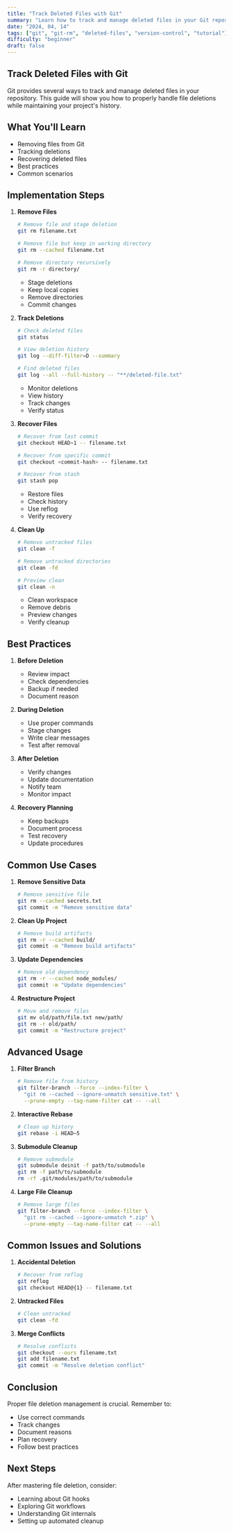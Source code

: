```yaml
---
title: "Track Deleted Files with Git"
summary: "Learn how to track and manage deleted files in your Git repository"
date: "2024, 04, 14"
tags: ["git", "git-rm", "deleted-files", "version-control", "tutorial"]
difficulty: "beginner"
draft: false
---
```


## Track Deleted Files with Git

Git provides several ways to track and manage deleted files in your repository. This guide will show you how to properly handle file deletions while maintaining your project's history.

## What You'll Learn

- Removing files from Git
- Tracking deletions
- Recovering deleted files
- Best practices
- Common scenarios

## Implementation Steps

1. **Remove Files**

   ```bash
   # Remove file and stage deletion
   git rm filename.txt

   # Remove file but keep in working directory
   git rm --cached filename.txt

   # Remove directory recursively
   git rm -r directory/
   ```

   - Stage deletions
   - Keep local copies
   - Remove directories
   - Commit changes

2. **Track Deletions**

   ```bash
   # Check deleted files
   git status

   # View deletion history
   git log --diff-filter=D --summary

   # Find deleted files
   git log --all --full-history -- "**/deleted-file.txt"
   ```

   - Monitor deletions
   - View history
   - Track changes
   - Verify status

3. **Recover Files**

   ```bash
   # Recover from last commit
   git checkout HEAD~1 -- filename.txt

   # Recover from specific commit
   git checkout <commit-hash> -- filename.txt

   # Recover from stash
   git stash pop
   ```

   - Restore files
   - Check history
   - Use reflog
   - Verify recovery

4. **Clean Up**

   ```bash
   # Remove untracked files
   git clean -f

   # Remove untracked directories
   git clean -fd

   # Preview clean
   git clean -n
   ```

   - Clean workspace
   - Remove debris
   - Preview changes
   - Verify cleanup

## Best Practices

1. **Before Deletion**

   - Review impact
   - Check dependencies
   - Backup if needed
   - Document reason

2. **During Deletion**

   - Use proper commands
   - Stage changes
   - Write clear messages
   - Test after removal

3. **After Deletion**

   - Verify changes
   - Update documentation
   - Notify team
   - Monitor impact

4. **Recovery Planning**

   - Keep backups
   - Document process
   - Test recovery
   - Update procedures

## Common Use Cases

1. **Remove Sensitive Data**

   ```bash
   # Remove sensitive file
   git rm --cached secrets.txt
   git commit -m "Remove sensitive data"
   ```

2. **Clean Up Project**

   ```bash
   # Remove build artifacts
   git rm -r --cached build/
   git commit -m "Remove build artifacts"
   ```

3. **Update Dependencies**

   ```bash
   # Remove old dependency
   git rm -r --cached node_modules/
   git commit -m "Update dependencies"
   ```

4. **Restructure Project**

   ```bash
   # Move and remove files
   git mv old/path/file.txt new/path/
   git rm -r old/path/
   git commit -m "Restructure project"
   ```

## Advanced Usage

1. **Filter Branch**

   ```bash
   # Remove file from history
   git filter-branch --force --index-filter \
     "git rm --cached --ignore-unmatch sensitive.txt" \
     --prune-empty --tag-name-filter cat -- --all
   ```

2. **Interactive Rebase**

   ```bash
   # Clean up history
   git rebase -i HEAD~5
   ```

3. **Submodule Cleanup**

   ```bash
   # Remove submodule
   git submodule deinit -f path/to/submodule
   git rm -f path/to/submodule
   rm -rf .git/modules/path/to/submodule
   ```

4. **Large File Cleanup**

   ```bash
   # Remove large files
   git filter-branch --force --index-filter \
     "git rm --cached --ignore-unmatch *.zip" \
     --prune-empty --tag-name-filter cat -- --all
   ```

## Common Issues and Solutions

1. **Accidental Deletion**

   ```bash
   # Recover from reflog
   git reflog
   git checkout HEAD@{1} -- filename.txt
   ```

2. **Untracked Files**

   ```bash
   # Clean untracked
   git clean -fd
   ```

3. **Merge Conflicts**

   ```bash
   # Resolve conflicts
   git checkout --ours filename.txt
   git add filename.txt
   git commit -m "Resolve deletion conflict"
   ```

## Conclusion

Proper file deletion management is crucial. Remember to:

- Use correct commands
- Track changes
- Document reasons
- Plan recovery
- Follow best practices

## Next Steps

After mastering file deletion, consider:

- Learning about Git hooks
- Exploring Git workflows
- Understanding Git internals
- Setting up automated cleanup

